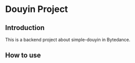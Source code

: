 # Douyin Project

## Introduction

This is a backend project about simple-douyin in Bytedance.

## How to use

